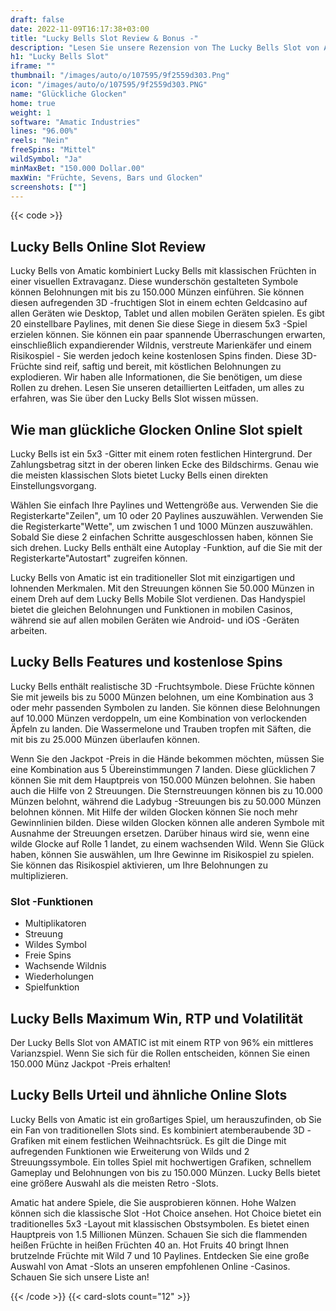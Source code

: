 ```yaml
---
draft: false
date: 2022-11-09T16:17:38+03:00
title: "Lucky Bells Slot Review & Bonus -"
description: "Lesen Sie unsere Rezension von The Lucky Bells Slot von Amatic, um herauszufinden, wie man 150.000 Münzen gewinnt! Zu den Merkmalen gehören die Erweiterung von Wilds! Lesen Sie unsere Rezension für die Informationen, die Sie benötigen."
h1: "Lucky Bells Slot"
iframe: ""
thumbnail: "/images/auto/o/107595/9f2559d303.Png"
icon: "/images/auto/o/107595/9f2559d303.PNG"
name: "Glückliche Glocken"
home: true
weight: 1
software: "Amatic Industries"
lines: "96.00%"
reels: "Nein"
freeSpins: "Mittel"
wildSymbol: "Ja"
minMaxBet: "150.000 Dollar.00"
maxWin: "Früchte, Sevens, Bars und Glocken"
screenshots: [""]
---
```


{{< code >}}<h2>Lucky Bells Online Slot Review</h2><p>Lucky Bells von Amatic kombiniert Lucky Bells mit klassischen Früchten in einer visuellen Extravaganz. Diese wunderschön gestalteten Symbole können Belohnungen mit bis zu 150.000 Münzen einführen. Sie können diesen aufregenden 3D -fruchtigen Slot in einem echten Geldcasino auf allen Geräten wie Desktop, Tablet und allen mobilen Geräten spielen. Es gibt 20 einstellbare Paylines, mit denen Sie diese Siege in diesem 5x3 -Spiel erzielen können. Sie können ein paar spannende Überraschungen erwarten, einschließlich expandierender Wildnis, verstreute Marienkäfer und einem Risikospiel - Sie werden jedoch keine kostenlosen Spins finden. Diese 3D-Früchte sind reif, saftig und bereit, mit köstlichen Belohnungen zu explodieren.  Wir haben alle Informationen, die Sie benötigen, um diese Rollen zu drehen. Lesen Sie unseren detaillierten Leitfaden, um alles zu erfahren, was Sie über den Lucky Bells Slot wissen müssen.</p><h2>Wie man glückliche Glocken Online Slot spielt</h2><p>Lucky Bells ist ein 5x3 -Gitter mit einem roten festlichen Hintergrund. Der Zahlungsbetrag sitzt in der oberen linken Ecke des Bildschirms. Genau wie die meisten klassischen Slots bietet Lucky Bells einen direkten Einstellungsvorgang.</p><p>Wählen Sie einfach Ihre Paylines und Wettengröße aus. Verwenden Sie die Registerkarte"Zeilen", um 10 oder 20 Paylines auszuwählen. Verwenden Sie die Registerkarte"Wette", um zwischen 1 und 1000 Münzen auszuwählen. Sobald Sie diese 2 einfachen Schritte ausgeschlossen haben, können Sie sich drehen. Lucky Bells enthält eine Autoplay -Funktion, auf die Sie mit der Registerkarte"Autostart" zugreifen können.</p><p>Lucky Bells von Amatic ist ein traditioneller Slot mit einzigartigen und lohnenden Merkmalen. Mit den Streuungen können Sie 50.000 Münzen in einem Dreh auf dem Lucky Bells Mobile Slot verdienen. Das Handyspiel bietet die gleichen Belohnungen und Funktionen in mobilen Casinos, während sie auf allen mobilen Geräten wie Android- und iOS -Geräten arbeiten.</p><h2>Lucky Bells Features und kostenlose Spins</h2><p>Lucky Bells enthält realistische 3D -Fruchtsymbole. Diese Früchte können Sie mit jeweils bis zu 5000 Münzen belohnen, um eine Kombination aus 3 oder mehr passenden Symbolen zu landen. Sie können diese Belohnungen auf 10.000 Münzen verdoppeln, um eine Kombination von verlockenden Äpfeln zu landen. Die Wassermelone und Trauben tropfen mit Säften, die mit bis zu 25.000 Münzen überlaufen können.</p><p>Wenn Sie den Jackpot -Preis in die Hände bekommen möchten, müssen Sie eine Kombination aus 5 Übereinstimmungen 7 landen. Diese glücklichen 7 können Sie mit dem Hauptpreis von 150.000 Münzen belohnen. Sie haben auch die Hilfe von 2 Streuungen. Die Sternstreuungen können bis zu 10.000 Münzen belohnt, während die Ladybug -Streuungen bis zu 50.000 Münzen belohnen können. Mit Hilfe der wilden Glocken können Sie noch mehr Gewinnlinien bilden. Diese wilden Glocken können alle anderen Symbole mit Ausnahme der Streuungen ersetzen. Darüber hinaus wird sie, wenn eine wilde Glocke auf Rolle 1 landet, zu einem wachsenden Wild. Wenn Sie Glück haben, können Sie auswählen, um Ihre Gewinne im Risikospiel zu spielen. Sie können das Risikospiel aktivieren, um Ihre Belohnungen zu multiplizieren.</p><h3>
Slot -Funktionen</h3><ul>
<li></span>
Multiplikatoren</li>
<li></span>
Streuung</li>
<li></span>
Wildes Symbol</li>
<li></span>
Freie Spins</li>
<li></span>
Wachsende Wildnis</li>
<li></span>
Wiederholungen</li>
<li></span>
Spielfunktion</li></ul><h2>Lucky Bells Maximum Win, RTP und Volatilität</h2><p>Der Lucky Bells Slot von AMATIC ist mit einem RTP von 96% ein mittleres Varianzspiel. Wenn Sie sich für die Rollen entscheiden, können Sie einen 150.000 Münz Jackpot -Preis erhalten!</p><h2>Lucky Bells Urteil und ähnliche Online Slots</h2><p>Lucky Bells von Amatic ist ein großartiges Spiel, um herauszufinden, ob Sie ein Fan von traditionellen Slots sind. Es kombiniert atemberaubende 3D -Grafiken mit einem festlichen Weihnachtsrück. Es gilt die Dinge mit aufregenden Funktionen wie Erweiterung von Wilds und 2 Streuungssymbole. Ein tolles Spiel mit hochwertigen Grafiken, schnellem Gameplay und Belohnungen von bis zu 150.000 Münzen. Lucky Bells bietet eine größere Auswahl als die meisten Retro -Slots.</p><p>Amatic hat andere Spiele, die Sie ausprobieren können. Hohe Walzen können sich die klassische Slot -Hot Choice ansehen. Hot Choice bietet ein traditionelles 5x3 -Layout mit klassischen Obstsymbolen. Es bietet einen Hauptpreis von 1.5 Millionen Münzen. Schauen Sie sich die flammenden heißen Früchte in heißen Früchten 40 an. Hot Fruits 40 bringt Ihnen brutzelnde Früchte mit Wild 7 und 10 Paylines. Entdecken Sie eine große Auswahl von Amat -Slots an unseren empfohlenen Online -Casinos. Schauen Sie sich unsere Liste an!</p>{{< /code >}}
 {{< card-slots count="12" >}}